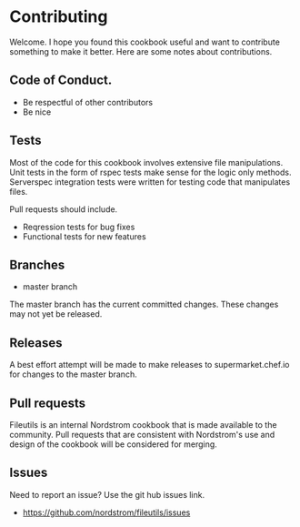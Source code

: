 # Contributing

Welcome. I hope you found this cookbook useful and want to contribute something to make it better. Here are
some notes about contributions.

## Code of Conduct.

* Be respectful of other contributors
* Be nice

## Tests

Most of the code for this cookbook involves extensive file manipulations. Unit tests in the form of rspec tests
make sense for the logic only methods.  Serverspec integration tests were written for testing code that 
manipulates files.

Pull requests should include.
* Reqression tests for bug fixes
* Functional tests for new features

## Branches

* master branch

The master branch has the current committed changes. These changes may not yet be released.

## Releases

A best effort attempt will be made to make releases to supermarket.chef.io for changes to the master branch.

## Pull requests

Fileutils is an internal Nordstrom cookbook that is made available to the community.  Pull requests that are
consistent with Nordstrom's use and design of the cookbook will be considered for merging.

## Issues

Need to report an issue?  Use the git hub issues link.

* https://github.com/nordstrom/fileutils/issues

